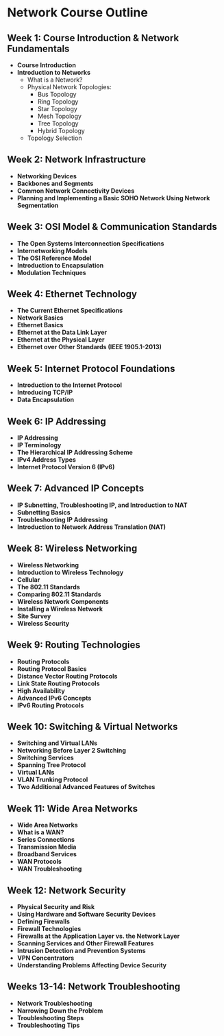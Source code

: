 # Network Course Outline

## Week 1: Course Introduction & Network Fundamentals
- **Course Introduction**
- **Introduction to Networks**
  - What is a Network?
  - Physical Network Topologies:
    - Bus Topology
    - Ring Topology
    - Star Topology
    - Mesh Topology
    - Tree Topology
    - Hybrid Topology
  - Topology Selection

## Week 2: Network Infrastructure
- **Networking Devices**
- **Backbones and Segments**
- **Common Network Connectivity Devices**
- **Planning and Implementing a Basic SOHO Network Using Network Segmentation**

## Week 3: OSI Model & Communication Standards
- **The Open Systems Interconnection Specifications**
- **Internetworking Models**
- **The OSI Reference Model**
- **Introduction to Encapsulation**
- **Modulation Techniques**

## Week 4: Ethernet Technology
- **The Current Ethernet Specifications**
- **Network Basics**
- **Ethernet Basics**
- **Ethernet at the Data Link Layer**
- **Ethernet at the Physical Layer**
- **Ethernet over Other Standards (IEEE 1905.1-2013)**

## Week 5: Internet Protocol Foundations
- **Introduction to the Internet Protocol**
- **Introducing TCP/IP**
- **Data Encapsulation**

## Week 6: IP Addressing
- **IP Addressing**
- **IP Terminology**
- **The Hierarchical IP Addressing Scheme**
- **IPv4 Address Types**
- **Internet Protocol Version 6 (IPv6)**

## Week 7: Advanced IP Concepts
- **IP Subnetting, Troubleshooting IP, and Introduction to NAT**
- **Subnetting Basics**
- **Troubleshooting IP Addressing**
- **Introduction to Network Address Translation (NAT)**

## Week 8: Wireless Networking
- **Wireless Networking**
- **Introduction to Wireless Technology**
- **Cellular**
- **The 802.11 Standards**
- **Comparing 802.11 Standards**
- **Wireless Network Components**
- **Installing a Wireless Network**
- **Site Survey**
- **Wireless Security**

## Week 9: Routing Technologies
- **Routing Protocols**
- **Routing Protocol Basics**
- **Distance Vector Routing Protocols**
- **Link State Routing Protocols**
- **High Availability**
- **Advanced IPv6 Concepts**
- **IPv6 Routing Protocols**

## Week 10: Switching & Virtual Networks
- **Switching and Virtual LANs**
- **Networking Before Layer 2 Switching**
- **Switching Services**
- **Spanning Tree Protocol**
- **Virtual LANs**
- **VLAN Trunking Protocol**
- **Two Additional Advanced Features of Switches**

## Week 11: Wide Area Networks
- **Wide Area Networks**
- **What is a WAN?**
- **Series Connections**
- **Transmission Media**
- **Broadband Services**
- **WAN Protocols**
- **WAN Troubleshooting**

## Week 12: Network Security
- **Physical Security and Risk**
- **Using Hardware and Software Security Devices**
- **Defining Firewalls**
- **Firewall Technologies**
- **Firewalls at the Application Layer vs. the Network Layer**
- **Scanning Services and Other Firewall Features**
- **Intrusion Detection and Prevention Systems**
- **VPN Concentrators**
- **Understanding Problems Affecting Device Security**

## Weeks 13-14: Network Troubleshooting
- **Network Troubleshooting**
- **Narrowing Down the Problem**
- **Troubleshooting Steps**
- **Troubleshooting Tips**
